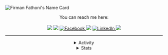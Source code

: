 <!-- Name Card -->
![Firman Fathoni's Name Card](https://cardivo.vercel.app/api?name=Firman%20Fathoni&description=Cyber%20Security%20Enthusiast,%20Junior%20Developer&image=https://avatars.githubusercontent.com/u/36108013?v=4&backgroundColor=%23313f43&instagram=firmanfathoni_&linkedin=Firman%20Fathoni&github=FirmanFathoni&twitter=firmanfathoni_&pattern=hideout&colorPattern=%23EFF4F6&opacity=0.05&iconColor=%23fff&fontColor=%23eff4f6)

<!-- Socmed Button -->
<div align="center">
   You can reach me here:<br><br>
  <a href="mailto:firmanfathoni@protonmail.com" style="text-decoration: none;">
    <img src="https://img.shields.io/badge/email%20me%20here-%23EA4335?&style=for-the-badge&logo=gmail&logoColor=white"/>
  </a>

  <a href="https://twitter.com/firmanfathoni_" style="text-decoration: none;">
    <img src="https://img.shields.io/badge/twitter-%231DA1F2?&style=for-the-badge&logo=twitter&logoColor=white"/>
  </a>

   <a href="https://facebook.com/firmanfathoni1337" target="_blank">
    <img src="https://img.shields.io/badge/-Facebook-1877f2?style=for-the-badge&logo=facebook&logoColor=white" alt="Facebook" />
  </a>

  <a href="https://instagram.com/firmanfathoni_" style="text-decoration: none;">
    <img src="https://img.shields.io/badge/instagram-%23E4405F?&style=for-the-badge&logo=instagram&logoColor=white"/>
  </a>

 <a href="https://linkedin.com/in/firmanfathoni" target="_blank">
    <img src="https://img.shields.io/badge/LinkedIn-%230077B5.svg?&style=for-the-badge&logo=linkedin&logoColor=white" alt="LinkedIn" />
  </a>

 <a href="https://t.me/FirmanFathoni" style="text-decoration: none;">
    <img src="https://img.shields.io/badge/telegram-%2326A5E4?&style=for-the-badge&logo=telegram&logoColor=white"/>
  </a>

---

<!-- Activity Section -->
<details>
  <summary>Activity</summary>
  <br/>
  <img src="https://lanyard-profile-readme.vercel.app/api/529270835341426708" alt="Discord Presence" />
</details>

<!-- Stats Section -->
<details>
<summary>Stats</summary>
  <br/>
  <img src="https://github-readme-stats.vercel.app/api?username=FirmanFathoni&hide_border=true&theme=react&show_icons=true&bg_color=1a1c1f&custom_title=Firman%20Fathoni%27s%20GitHub%20Stats" alt="GitHub Stats" />
  <br/>
  <img src="https://github-readme-stats.vercel.app/api/top-langs/?username=FirmanFathoni&layout=compact&hide_border=true&theme=react&bg_color=1a1c1f" alt="Top Language" />
</details>
</div>